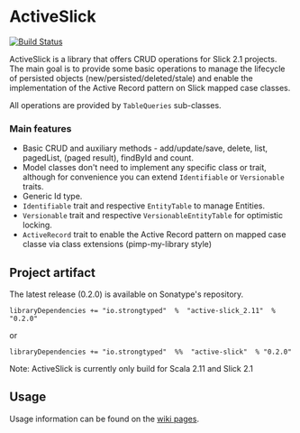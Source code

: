 # ActiveSlick

[![Build Status](https://travis-ci.org/strongtyped/active-slick.svg?branch=develop)](https://travis-ci.org/strongtyped/active-slick)

ActiveSlick is a library that offers CRUD operations for Slick 2.1 projects. The main goal is to provide some basic operations to manage the lifecycle of persisted objects (new/persisted/deleted/stale) and enable the implementation of the Active Record pattern on Slick mapped case classes.

All operations are provided by `TableQueries` sub-classes. 

### Main features
- Basic CRUD and auxiliary methods - add/update/save, delete, list, pagedList, (paged result), findById and count.
- Model classes don't need to implement any specific class or trait,
  although for convenience you can extend `Identifiable` or `Versionable` traits.  
- Generic Id type. 
- `Identifiable` trait and respective `EntityTable` to manage Entities.
- `Versionable` trait and respective `VersionableEntityTable` for optimistic locking.
- `ActiveRecord` trait to enable the Active Record pattern on mapped case classe via class extensions (pimp-my-library style)


## Project artifact

The latest release (0.2.0) is available on Sonatype's repository. 

    libraryDependencies += "io.strongtyped"  %  "active-slick_2.11"  % "0.2.0"
or

    libraryDependencies += "io.strongtyped"  %%  "active-slick"  % "0.2.0"    

Note: ActiveSlick is currently only build for Scala 2.11 and Slick 2.1

## Usage 

Usage information can be found on the [wiki pages](https://github.com/strongtyped/active-slick/wiki/Introduction).
